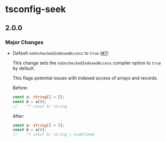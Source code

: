# tsconfig-seek

## 2.0.0

### Major Changes

- Default `noUncheckedIndexedAccess` to `true` ([#7](https://github.com/seek-oss/tsconfig-seek/pull/7))

  This change sets the `noUncheckedIndexedAccess` compiler option to `true` by default.

  This flags potential issues with indexed access of arrays and records.

  Before:

  ```ts
  const a: string[] = [];
  const b = a[0];
  //    ^? const b: string
  ```

  After:

  ```ts
  const a: string[] = [];
  const b = a[0];
  //    ^? const b: string | undefined
  ```
